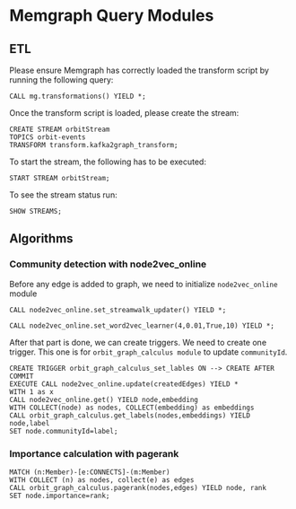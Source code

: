 # Memgraph Query Modules

## ETL

Please ensure Memgraph has correctly loaded the transform script by running the following query:

```Cypher
CALL mg.transformations() YIELD *;
```

Once the transform script is loaded, please create the stream:

```Cypher
CREATE STREAM orbitStream
TOPICS orbit-events
TRANSFORM transform.kafka2graph_transform;
```

To start the stream, the following has to be executed:

```Cypher
START STREAM orbitStream;
```

To see the stream status run:

```Cypher
SHOW STREAMS;
```

## Algorithms

### Community detection with node2vec_online
Before any edge is added to graph, we need to initialize `node2vec_online` module

```Cypher
CALL node2vec_online.set_streamwalk_updater() YIELD *;
```

```Cypher
CALL node2vec_online.set_word2vec_learner(4,0.01,True,10) YIELD *;
```

After that part is done, we can create triggers. We need to create one trigger.
This one is for `orbit_graph_calculus module` to update `communityId`.

```Cypher
CREATE TRIGGER orbit_graph_calculus_set_lables ON --> CREATE AFTER COMMIT
EXECUTE CALL node2vec_online.update(createdEdges) YIELD *
WITH 1 as x
CALL node2vec_online.get() YIELD node,embedding
WITH COLLECT(node) as nodes, COLLECT(embedding) as embeddings
CALL orbit_graph_calculus.get_labels(nodes,embeddings) YIELD node,label
SET node.communityId=label;
```



### Importance calculation with pagerank

```Cypher
MATCH (n:Member)-[e:CONNECTS]-(m:Member)
WITH COLLECT (n) as nodes, collect(e) as edges
CALL orbit_graph_calculus.pagerank(nodes,edges) YIELD node, rank
SET node.importance=rank;
```